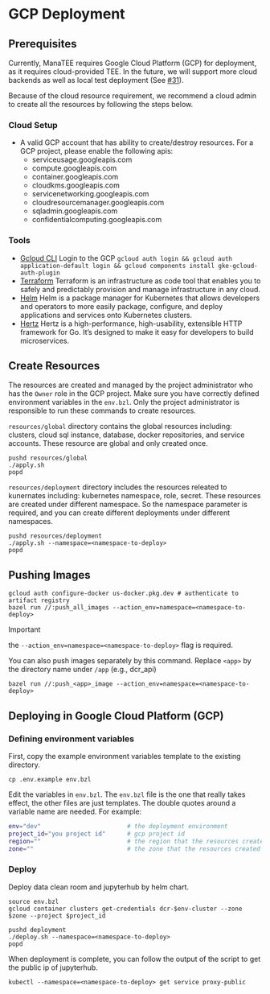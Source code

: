 # GCP Deployment

## Prerequisites

Currently, ManaTEE requires Google Cloud Platform (GCP) for deployment, as it requires cloud-provided TEE.
In the future, we will support more cloud backends as well as local test deployment (See [#31](https://github.com/manatee-project/manatee/issues/31)).

Because of the cloud resource requirement, we recommend a cloud admin to create all the resources by following the steps below.

### Cloud Setup

* A valid GCP account that has ability to create/destroy resources. For a GCP project, please enable the following apis:
    - serviceusage.googleapis.com
    - compute.googleapis.com
    - container.googleapis.com
    - cloudkms.googleapis.com
    - servicenetworking.googleapis.com
    - cloudresourcemanager.googleapis.com
    - sqladmin.googleapis.com
    - confidentialcomputing.googleapis.com

### Tools
* [Gcloud CLI](https://cloud.google.com/sdk/docs/install) Login to the GCP `gcloud auth login && gcloud auth application-default login && gcloud components install gke-gcloud-auth-plugin`
* [Terraform](https://developer.hashicorp.com/terraform/tutorials/aws-get-started/install-cli) Terraform is an infrastructure as code tool that enables you to safely and predictably provision and manage infrastructure in any cloud.
* [Helm](https://helm.sh/docs/intro/install/) Helm is a package manager for Kubernetes that allows developers and operators to more easily package, configure, and deploy applications and services onto Kubernetes clusters.
* [Hertz](https://github.com/cloudwego/hertz) Hertz is a high-performance, high-usability, extensible HTTP framework for Go. It’s designed to make it easy for developers to build microservices.

## Create Resources

The resources are created and managed by the project administrator who has the `Owner` role in the GCP project. Make sure you have correctly defined environment variables in the `env.bzl`. Only the project administrator is responsible to run these commands to create resources.

`resources/global` directory contains the global resources including: clusters, cloud sql instance, database, docker repositories, and service accounts. These resource are global and only created once.
```
pushd resources/global
./apply.sh
popd
```

`resources/deployment` directory includes the resources releated to kunernates including: kubernetes namespace, role, secret. These resources are created under different namespace. So the namespace parameter is required, and you can create different deployments under different namespaces.
```shell 
pushd resources/deployment
./apply.sh --namespace=<namespace-to-deploy>
popd
```

## Pushing Images

```shell 
gcloud auth configure-docker us-docker.pkg.dev # authenticate to artifact registry
bazel run //:push_all_images --action_env=namespace=<namespace-to-deploy>
```

> [!IMPORTANT]
> the `--action_env=namespace=<namespace-to-deploy>` flag is required.

You can also push images separately by this command. Replace `<app>` by the directory name under `/app` (e.g., dcr_api)

```
bazel run //:push_<app>_image --action_env=namespace=<namespace-to-deploy>
```

## Deploying in Google Cloud Platform (GCP)

### Defining environment variables
First, copy the example environment variables template to the existing directory.
```
cp .env.example env.bzl
```
Edit the variables in `env.bzl`. The `env.bzl` file is the one that really takes effect, the other files are just templates. The double quotes around a variable name are needed. For example:

``` sh title="env.bzl"
env="dev"                        # the deployment environment
project_id="you project id"      # gcp project id
region=""                        # the region that the resources created in
zone=""                          # the zone that the resources created in
```

### Deploy

Deploy data clean room and jupyterhub by helm chart.
```shell 
source env.bzl
gcloud container clusters get-credentials dcr-$env-cluster --zone $zone --project $project_id

pushd deployment
./deploy.sh --namespace=<namespace-to-deploy>
popd
```
When deployment is complete, you can follow the output of the script to get the public ip of jupyterhub. 
```
kubectl --namespace=<namespace-to-deploy> get service proxy-public
```
